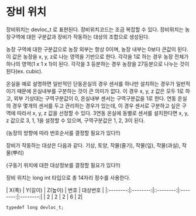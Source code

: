 # 장비 위치

장비위치는 devloc_t 로 표현된다. 장비위치코드는 조금 복잡할 수 있다. 장비위치는 농장구역에 대한 구분값과 장비가 작동하는 대상의 조합으로 생성된다.

농장 구역에 대한 구분값으로 농장 외부는 항상 0이며, 농장 내부는 0보다 큰값이 된다. 이 값은 농장을 x, y, z로 나눈 영역을 기반으로 한다. 각각을 1로 하는 경우 농장 전체가 하나의 영역(1 x 1 x 1)이 된다. 각각을 3 등분하는 경우 농장을 27등분으로 나누는 것이 된다(ex. cubic).

온실을 예로 설명하면 일반적인 단동온실의 경우 센서를 하나만 설치하는 경우가 일반적이기 때문에 온실내부를 구분하는 것이 큰 의미가 없다. 이 경우 x, y, z 값은 모두 1로 하고, 외부 기상대는 구역구분값이 0, 온실내부 센서는 구역구분값을 1로 한다. 연동 온실의 경우 몇개의 센서를 두고 관리하는 경우가 있는데, 이 경우 센서로 구분하고 싶은 구역에 따라서 x, y, z 값을 선정할 수 있다. 3연동 온실에 동별로 센서를 설치한다면 x, y, z 값으로 3, 1, 1을 설정할 수 있으며, 구역구분값은 1, 2, 3이 된다. 

(농장의 방향에 따라 번호순서를 결정할 필요가 있다!!)

장비가 작동하는 대상은 다음과 같다.
기상, 토양, 작물(줄기), 작물(잎), 작물(과실), 작물(뿌리)

(구동기 위치에 대한 대상정보를 결정할 필요가 있다!!)

장비 위치는 long int 타입으로 총 14자리 정수를 사용한다.

| X(폭) | Y(길이) | Z(높이) | 번호 | 대상번호 |
|:--------:|:--------:|::--------:|:--------:|:--------:|
| 2 | 2 | 2 | 6 | 2|

```
typedef long devloc_t;
```
